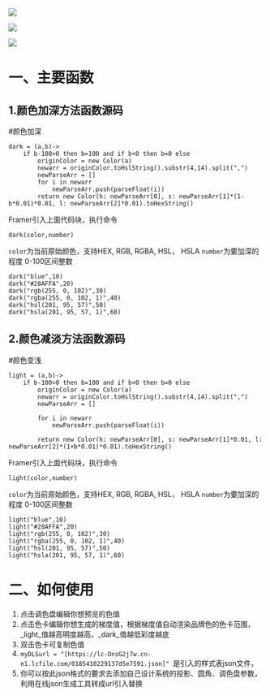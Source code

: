![](http://sjnk88.com/wp-content/uploads/2019/08/DLS00.gif)

![](http://sjnk88.com/wp-content/uploads/2019/08/DLS01.gif)

![](http://sjnk88.com/wp-content/uploads/2019/08/DLS02.gif)


# 一、主要函数





## 1.颜色加深方法函数源码

#颜色加深

```
dark = (a,b)->
	if b-100>0 then b=100 and if b<0 then b=0 else
		originColor = new Color(a)
		newarr = originColor.toHslString().substr(4,14).split(",")
		newParseArr = []
		for i in newarr
			newParseArr.push(parseFloat(i))
		return new Color(h: newParseArr[0], s: newParseArr[1]*(1-b*0.01)*0.01, l: newParseArr[2]*0.01).toHexString()
```

Framer引入上面代码块，执行命令

`dark(color,number)`

`color`为当前原始颜色，支持HEX, RGB, RGBA, HSL， HSLA
`number`为要加深的程度  0-100区间整数

```
dark("blue",10)
dark("#28AFFA",20)
dark("rgb(255, 0, 102)",30)
dark("rgba(255, 0, 102, 1)",40)
dark("hsl(201, 95, 57)",50)
dark("hsla(201, 95, 57, 1)",60)
```





## 2.颜色减淡方法函数源码

#颜色变浅

```
light = (a,b)->
	if b-100>0 then b=100 and if b<0 then b=0 else
		originColor = new Color(a)
		newarr = originColor.toHslString().substr(4,14).split(",")
		newParseArr = []
		
		for i in newarr
			newParseArr.push(parseFloat(i))
		
		return new Color(h: newParseArr[0], s: newParseArr[1]*0.01, l: newParseArr[2]*(1+b*0.01)*0.01).toHexString()
```


Framer引入上面代码块，执行命令

`light(color,number)`

`color`为当前原始颜色，支持HEX, RGB, RGBA, HSL， HSLA
`number`为要加深的程度  0-100区间整数


```
light("blue",10)
light("#28AFFA",20)
light("rgb(255, 0, 102)",30)
light("rgba(255, 0, 102, 1)",40)
light("hsl(201, 95, 57)",50)
light("hsla(201, 95, 57, 1)",60)
```





# 二、如何使用

1. 点击调色盘编辑你想预览的色值
2. 点击色卡编辑你想生成的梯度值，根据梯度值自动渲染品牌色的色卡范围，_light_值越高明度越高，_dark_值越低彩度越底
3. 双击色卡可复制色值
4. `myDLSurl = "[https://lc-OnsG2j7w.cn-n1.lcfile.com/0185410229137d5e7591.json]" `是引入的样式表json文件，
5. 你可以按此json格式的要求去添加自己设计系统的投影、圆角、调色盘参数，利用在线json生成工具转成url引入替换



